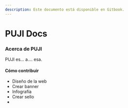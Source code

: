 ```yaml
---
description: Este documento está disponible en Gitbook.
---
```


# PUJI Docs

### Acerca de PUJI

PUJI es... a.... esa.

#### Cómo contribuir

* Diseño de la web
* Crear banner
* Infografía
* Crear sello
*
